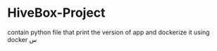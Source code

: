 # HiveBox-Project
contain python file that print the version of app and dockerize it using docker 
س